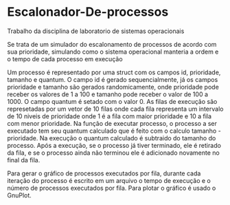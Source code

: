 # Escalonador-De-processos

Trabalho da disciplina de laboratorio de sistemas operacionais 

Se trata de um simulador do escalonamento de processos de acordo com sua prioridade, simulando como o sistema operacional manteria a ordem e o tempo de cada processo em execução

Um processo é representado por uma struct com os campos id, prioridade, tamanho e quantum. O campo id é gerado sequencialmente, já os campos prioridade e tamanho são gerados randomicamente, onde prioridade pode receber os valores de 1 a 100 e tamanho pode receber o valor de 100 a 1000. O campo quantum é setado com o valor 0. As filas de execução são represetadas por um vetor de 10 filas onde cada fila representa um intervalo de 10 niveis de prioridade onde 1 é a fila com maior prioridade e 10 a fila com menor prioridade. Na função de executar processo, o processo a ser executado tem seu quantum calculado que é feito com o calculo tamanho - prioridade. Na execução o quantum calculado é subtraido do tamanho do processo. Após a execução, se o processo já tiver terminado, ele é retirado da fila, e se o processo ainda não terminou ele é adicionado novamente no final da fila.

Para gerar o gráfico de processos executados por fila, durante cada iteração do processo é escrito em um arquivo o tempo de execução e o número de processos executados por fila. Para plotar o gráfico é usado o GnuPlot.
